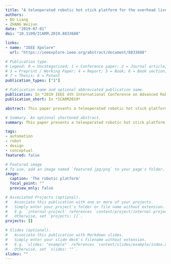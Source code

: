 ```yaml
---
title: "A teleoperated robotic hot stick platform for the overhead live powerline maintenance tasks"
authors:
- DU Liang
- ZHANG Weijun
date: "2019-07-01"
doi: "10.1109/ICARM.2019.8833688"

links:
- name: "IEEE Xpolore"
  url: "https://ieeexplore.ieee.org/abstract/document/8833688"

# Publication type.
# Legend: 0 = Uncategorized; 1 = Conference paper; 2 = Journal article;
# 3 = Preprint / Working Paper; 4 = Report; 5 = Book; 6 = Book section;
# 7 = Thesis; 8 = Patent
publication_types: ["1"]

# Publication name and optional abbreviated publication name.
publication: In *2019 IEEE 4th International Conference on Advanced Robotics and Mechatronics (ICARM)*
publication_short: In *ICARM2019*

abstract: This paper presents a teleoperated robotic hot stick platform for the overhead live powerline maintenance tasks. It aims to simplify the teleoperated maintenance task operation procedures and promote the application of robotic technologies in the live powerline maintenance field. The robotic hot stick operation mechanism and the detailed teleoperated platform structure are presented. The overall control system architecture is discussed with several important control system features. A typical maintenance task process is demonstrated to further explain the proposed robotic operation mechanism. The robotic platform will improve the electricity grid efficiency, reduce human labor intensity, and most importantly ensure human operator safety. Future work will include robotic platform prototype development and specialized robotic hot stick tools experiment.

# Summary. An optional shortened abstract.
summary: This paper presents a teleoperated robotic hot stick platform for the overhead live powerline maintenance tasks.

tags:
- automation
- robot
- design
- conceptual
featured: false

# Featured image
# To use, add an image named `featured.jpg/png` to your page's folder. 
image:
  caption: 'The robotic platform'
  focal_point: ""
  preview_only: false

# Associated Projects (optional).
#   Associate this publication with one or more of your projects.
#   Simply enter your project's folder or file name without extension.
#   E.g. `internal-project` references `content/project/internal-project/index.md`.
#   Otherwise, set `projects: []`.
projects: []

# Slides (optional).
#   Associate this publication with Markdown slides.
#   Simply enter your slide deck's filename without extension.
#   E.g. `slides: "example"` references `content/slides/example/index.md`.
#   Otherwise, set `slides: ""`.
slides: ""
---
```


